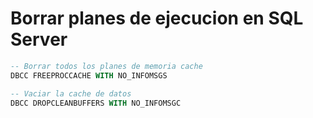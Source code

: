 # Borrar planes de ejecucion en SQL Server

```sql
-- Borrar todos los planes de memoria cache
DBCC FREEPROCCACHE WITH NO_INFOMSGS

-- Vaciar la cache de datos
DBCC DROPCLEANBUFFERS WITH NO_INFOMSGC
```
